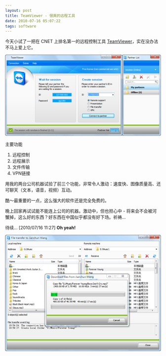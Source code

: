 ```yaml
---
layout: post
title: TeamViewer - 很爽的远程工具
date: 2010-07-16 05:07:22
tags: software
---
```


今天小试了一把在 CNET 上排名第一的远程控制工具 [TeamViewer](http://download.cnet.com/TeamViewer/3000-7240_4-10398150.html?tag=mncol)，实在没办法不马上爱上它。

![](/images/posts/teamviewer_welcome.png)

主要功能

1. 远程控制
2. 远程展示
3. 文件传输
4. VPN链接

用我的两台公司机器试验了前三个功能，非常令人激动：速度快、图像质量高、还可聊天（文本，语音，视频）互动。

酷～最重要的一点，这么强大的软件还是完全免费的。

晚上回家再试试能不能连上公司的机器。激动中，但也担心中 - 将来会不会被河蟹掉，这么好的东西？好东西在中国似乎都没有好下场。祈祷...

待续... [2010/07/16 11:27]
**Oh yeah!**

![](/images/posts/teamviewer_transfer.png)